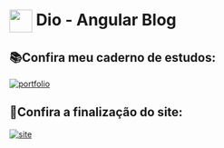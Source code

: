<h1>
    <a href="https://www.dio.me/">
     <img align="center" width="40px" src="https://hermes.digitalinnovation.one/assets/diome/logo-minimized.png"></a>
    <span>Dio - Angular Blog</span>
</h1>

## 📚Confira meu caderno de estudos:

[![portfolio](https://img.shields.io/badge/Caderno_de_Estudos_-_DIO-ff8888?style=for-the-badge&logo=ko-fi&logoColor=white)](https://elizabete.notion.site/Caderno-de-Estudos-DIO-e3f385c2993848f2b4423b32b6d15c55?pvs=4)


## 🔗Confira a finalização do site:

[![site](https://img.shields.io/badge/Angular_Blog_-_DIO-ff8888?style=for-the-badge&logo=ko-fi&logoColor=white)](https://angular-blog-gray.vercel.app/)


